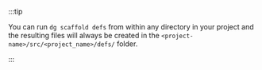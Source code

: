 :::tip

You can run `dg scaffold defs` from within any directory in your project and the resulting files will always be created in the `<project-name>/src/<project_name>/defs/` folder.

:::
